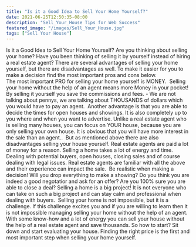 ```yaml
---
title: "Is it a Good Idea to Sell Your Home Yourself?"
date: 2021-06-25T12:50:35-08:00
description: "Sell_Your_House Tips for Web Success"
featured_image: "/images/Sell_Your_House.jpg"
tags: ["Sell Your House"]
---
```


Is it a Good Idea to Sell Your Home Yourself?
Are you thinking about selling your home? Have you been thinking of selling it by yourself  instead of hiring a real estate agent? There are several advantages of selling your home yourself, but there are disadvantages as well. To make it easier for you to make a decision find the most important pros and cons below.  
The most important PRO for selling your home yourself is MONEY.  Selling your home without the help of an agent means more Money in your pocket!
By selling it yourself you save the commissions and fees. - We are not talking about pennys, we are talking about THOUSANDS of dollars which you would have to pay an agent. 
Another advantage is that you are able to decide the times for open houses and showings. It is also completely up to you where and when you want to advertise. 
Unlike a real estate agent who is selling many houses, you can focus on YOUR house, because you are only selling your own house. It is obvious that you will have more interest in the sale than an agent.. 
But as mentioned above there are also disadvantages selling your house yourself. Real estate agents are paid a lot of  money for a reason. Selling a home takes a lot of energy and time. Dealing with potential buyers, open houses, closing sales and of course dealing with legal issues. Real estate agents are familiar with all the above and their experience can impact the sale. 
Be realistic when making a decision! Will you drop everything  to make a showing? Do you think you are indeed a good negotatior and ask for an offer? Are you 100% sure you are able to close a deal?  Selling a home is a big project! It is not everyone who can take on such a big project and can stay calm and professional when dealing with buyers. 
Selling your home is not impossible, but it is a challenge. If this challenge excites you and if you are willing to learn  then it is not impossible managing selling your home without the help of an agent. With some know-how and a lot of energy you can sell your house without the help of a real estate agent and save thousands.
So how to start? Sit down and start evaluating your house. Finding the right price is the first and most important step when selling your home yourself.

